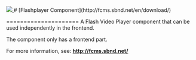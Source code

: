 <a href="http://fcms.sbnd.net">
  <img src="http://fcms.sbnd.net/upload/logo.png">
</a>
# [Flashplayer Component](http://fcms.sbnd.net/en/download/) 

=====================
A Flash Video Player component that can be used independently in the frontend.

The component only has a frontend part.

For more information, see: **http://fcms.sbnd.net/**
